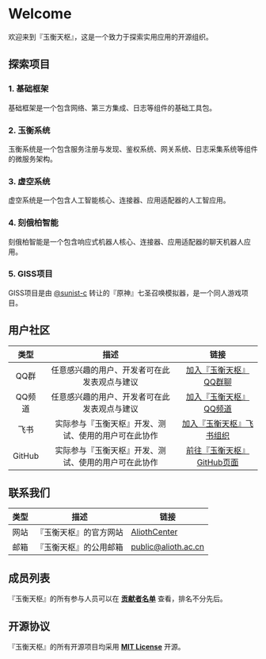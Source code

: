 # Welcome

欢迎来到『玉衡天枢』，这是一个致力于探索实用应用的开源组织。

## 探索项目

### 1. 基础框架

基础框架是一个包含网络、第三方集成、日志等组件的基础工具包。

### 2. 玉衡系统

玉衡系统是一个包含服务注册与发现、鉴权系统、网关系统、日志采集系统等组件的微服务架构。

### 3. 虚空系统

虚空系统是一个包含人工智能核心、连接器、应用适配器的人工智应用。

### 4. 刻俄柏智能

刻俄柏智能是一个包含响应式机器人核心、连接器、应用适配器的聊天机器人应用。

### 5. GISS项目

GISS项目是由 [@sunist-c](https://github.com/sunist-c) 转让的『原神』七圣召唤模拟器，是一个同人游戏项目。

## 用户社区

|   类型   |             描述             |                                                                       链接                                                                       |
|:------:|:--------------------------:|:----------------------------------------------------------------------------------------------------------------------------------------------:|
|  QQ群   |   任意感兴趣的用户、开发者可在此发表观点与建议   |                                                 [加入『玉衡天枢』QQ群聊](https://qm.qq.com/q/tkm180dMzK)                                                 |
|  QQ频道  |   任意感兴趣的用户、开发者可在此发表观点与建议   | [加入『玉衡天枢』QQ频道](https://qun.qq.com/qqweb/qunpro/share?_wv=3&_wwv=128&appChannel=share&inviteCode=21ybwFVUVCI&businessType=9&from=181074&biz=ka) |
|   飞书   | 实际参与『玉衡天枢』开发、测试、使用的用户可在此协作 |                                 [加入『玉衡天枢』飞书组织](https://alioth-center.feishu.cn/invite/member/AxhflO7WP6wjUScG)                                 |
| GitHub | 实际参与『玉衡天枢』开发、测试、使用的用户可在此协作 |                                              [前往『玉衡天枢』GitHub页面](https://github.com/alioth-center)                                              |

## 联系我们

| 类型 | 描述          | 链接                                                |
|----|-------------|---------------------------------------------------|
| 网站 | 『玉衡天枢』的官方网站 | [AliothCenter](https://alioth.ac.cn)              |
| 邮箱 | 『玉衡天枢』的公用邮箱 | [public@alioth.ac.cn](mailto:public@alioth.ac.cn) |

## 成员列表

『玉衡天枢』的所有参与人员可以在 **[贡献者名单](contributors.md)** 查看，排名不分先后。

## 开源协议

『玉衡天枢』的所有开源项目均采用 **[MIT License](license.md)** 开源。